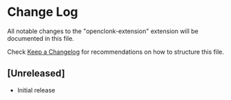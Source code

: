 # Change Log

All notable changes to the "openclonk-extension" extension will be documented in this file.

Check [Keep a Changelog](http://keepachangelog.com/) for recommendations on how to structure this file.

## [Unreleased]

- Initial release